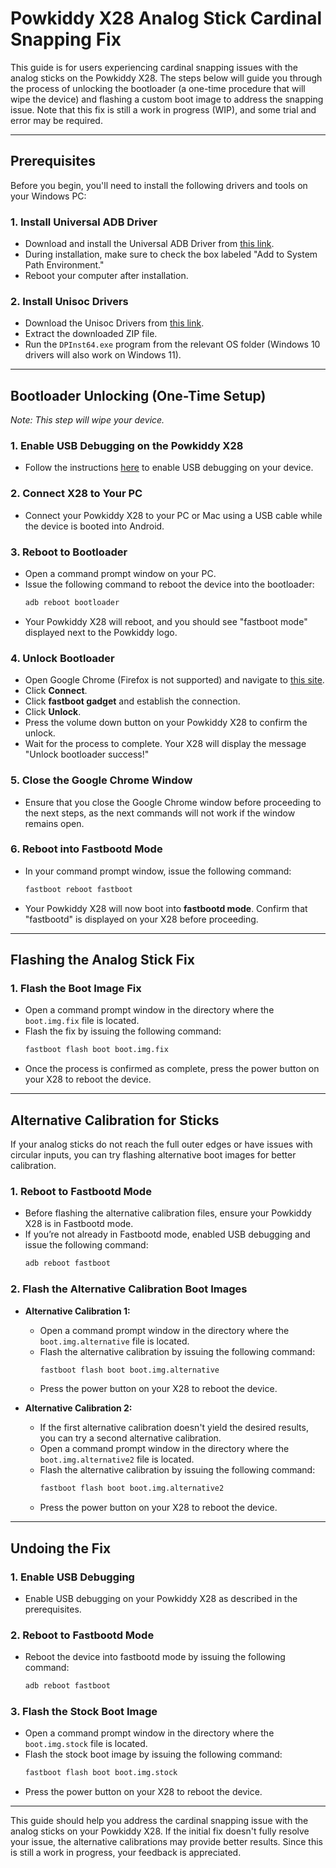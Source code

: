# **Powkiddy X28 Analog Stick Cardinal Snapping Fix**

This guide is for users experiencing cardinal snapping issues with the analog sticks on the Powkiddy X28. The steps below will guide you through the process of unlocking the bootloader (a one-time procedure that will wipe the device) and flashing a custom boot image to address the snapping issue. Note that this fix is still a work in progress (WIP), and some trial and error may be required.

---

## **Prerequisites**

Before you begin, you'll need to install the following drivers and tools on your Windows PC:

### 1. **Install Universal ADB Driver**
   - Download and install the Universal ADB Driver from [this link](https://github.com/K3V1991/ADB-and-FastbootPlusPlus).
   - During installation, make sure to check the box labeled "Add to System Path Environment."
   - Reboot your computer after installation.

### 2. **Install Unisoc Drivers**
   - Download the Unisoc Drivers from [this link](https://github.com/TheGammaSqueeze/GammaOS/releases/download/GammaOS_v1_RG405M/UnisocDrivers.zip).
   - Extract the downloaded ZIP file.
   - Run the `DPInst64.exe` program from the relevant OS folder (Windows 10 drivers will also work on Windows 11).

---

## **Bootloader Unlocking (One-Time Setup)**

*Note: This step will wipe your device.*

### 1. **Enable USB Debugging on the Powkiddy X28**
   - Follow the instructions [here](https://developer.android.com/studio/debug/dev-options) to enable USB debugging on your device.

### 2. **Connect X28 to Your PC**
   - Connect your Powkiddy X28 to your PC or Mac using a USB cable while the device is booted into Android.

### 3. **Reboot to Bootloader**
   - Open a command prompt window on your PC.
   - Issue the following command to reboot the device into the bootloader:
     ```bash
     adb reboot bootloader
     ```
   - Your Powkiddy X28 will reboot, and you should see "fastboot mode" displayed next to the Powkiddy logo.

### 4. **Unlock Bootloader**
   - Open Google Chrome (Firefox is not supported) and navigate to [this site](https://thegammasqueeze.github.io/subut-rehost/).
   - Click **Connect**.
   - Click **fastboot gadget** and establish the connection.
   - Click **Unlock**.
   - Press the volume down button on your Powkiddy X28 to confirm the unlock.
   - Wait for the process to complete. Your X28 will display the message "Unlock bootloader success!"

### 5. **Close the Google Chrome Window**
   - Ensure that you close the Google Chrome window before proceeding to the next steps, as the next commands will not work if the window remains open.

### 6. **Reboot into Fastbootd Mode**
   - In your command prompt window, issue the following command:
     ```bash
     fastboot reboot fastboot
     ```
   - Your Powkiddy X28 will now boot into **fastbootd mode**. Confirm that "fastbootd" is displayed on your X28 before proceeding.

---

## **Flashing the Analog Stick Fix**

### 1. **Flash the Boot Image Fix**
   - Open a command prompt window in the directory where the `boot.img.fix` file is located.
   - Flash the fix by issuing the following command:
     ```bash
     fastboot flash boot boot.img.fix
     ```
   - Once the process is confirmed as complete, press the power button on your X28 to reboot the device.

---

## **Alternative Calibration for Sticks**

If your analog sticks do not reach the full outer edges or have issues with circular inputs, you can try flashing alternative boot images for better calibration.

### 1. **Reboot to Fastbootd Mode**
   - Before flashing the alternative calibration files, ensure your Powkiddy X28 is in Fastbootd mode.
   - If you’re not already in Fastbootd mode, enabled USB debugging and issue the following command:
     ```bash
     adb reboot fastboot
     ```

### 2. **Flash the Alternative Calibration Boot Images**

   - **Alternative Calibration 1:**
     - Open a command prompt window in the directory where the `boot.img.alternative` file is located.
     - Flash the alternative calibration by issuing the following command:
       ```bash
       fastboot flash boot boot.img.alternative
       ```
     - Press the power button on your X28 to reboot the device.

   - **Alternative Calibration 2:**
     - If the first alternative calibration doesn't yield the desired results, you can try a second alternative calibration.
     - Open a command prompt window in the directory where the `boot.img.alternative2` file is located.
     - Flash the alternative calibration by issuing the following command:
       ```bash
       fastboot flash boot boot.img.alternative2
       ```
     - Press the power button on your X28 to reboot the device.

---

## **Undoing the Fix**

### 1. **Enable USB Debugging**
   - Enable USB debugging on your Powkiddy X28 as described in the prerequisites.

### 2. **Reboot to Fastbootd Mode**
   - Reboot the device into fastbootd mode by issuing the following command:
     ```bash
     adb reboot fastboot
     ```

### 3. **Flash the Stock Boot Image**
   - Open a command prompt window in the directory where the `boot.img.stock` file is located.
   - Flash the stock boot image by issuing the following command:
     ```bash
     fastboot flash boot boot.img.stock
     ```
   - Press the power button on your X28 to reboot the device.

---

This guide should help you address the cardinal snapping issue with the analog sticks on your Powkiddy X28. If the initial fix doesn't fully resolve your issue, the alternative calibrations may provide better results. Since this is still a work in progress, your feedback is appreciated.
